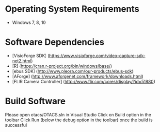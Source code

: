 # Operating System Requirements
* Windows 7, 8, 10

# Software Dependencies
* [VisioForge SDK] (https://www.visioforge.com/video-capture-sdk-net2.html)
* [R] (https://cran.r-project.org/bin/windows/base/)
* [ebus SDK] (http://www.pleora.com/our-products/ebus-sdk)
* [AForge] (http://www.aforgenet.com/framework/downloads.html)
* [FLIR Camera Controller] (http://www.flir.com/cores/display/?id=51880)


# Build Software
Please open otacs/OTACS.sln in Visual Studio
Click on Build option in the toolbar
Click Run (below the debug option in the toolbar) once the build is successful
